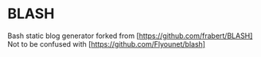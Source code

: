 # BLASH
Bash static blog generator forked from [https://github.com/frabert/BLASH]
Not to be confused with [https://github.com/Flyounet/blash]


